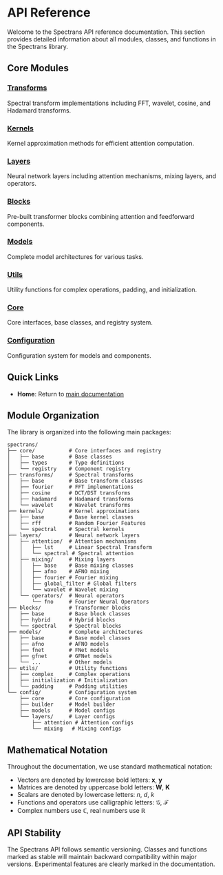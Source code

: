 # API Reference

Welcome to the Spectrans API reference documentation. This section provides detailed information about all modules, classes, and functions in the Spectrans library.

## Core Modules

### [Transforms](transforms/index.md)
Spectral transform implementations including FFT, wavelet, cosine, and Hadamard transforms.

### [Kernels](kernels/index.md)
Kernel approximation methods for efficient attention computation.

### [Layers](layers/index.md)
Neural network layers including attention mechanisms, mixing layers, and operators.

### [Blocks](blocks/index.md)
Pre-built transformer blocks combining attention and feedforward components.

### [Models](models/index.md)
Complete model architectures for various tasks.

### [Utils](utils/index.md)
Utility functions for complex operations, padding, and initialization.

### [Core](core/index.md)
Core interfaces, base classes, and registry system.

### [Configuration](config/index.md)
Configuration system for models and components.

## Quick Links

- **Home**: Return to [main documentation](../index.md)

## Module Organization

The library is organized into the following main packages:

```
spectrans/
├── core/           # Core interfaces and registry
│   ├── base        # Base classes
│   ├── types       # Type definitions
│   └── registry    # Component registry
├── transforms/     # Spectral transforms
│   ├── base        # Base transform classes
│   ├── fourier     # FFT implementations
│   ├── cosine      # DCT/DST transforms
│   ├── hadamard    # Hadamard transforms
│   └── wavelet     # Wavelet transforms
├── kernels/        # Kernel approximations
│   ├── base        # Base kernel classes
│   ├── rff         # Random Fourier Features
│   └── spectral    # Spectral kernels
├── layers/         # Neural network layers
│   ├── attention/  # Attention mechanisms
│   │   ├── lst     # Linear Spectral Transform
│   │   └── spectral # Spectral attention
│   ├── mixing/     # Mixing layers
│   │   ├── base    # Base mixing classes
│   │   ├── afno    # AFNO mixing
│   │   ├── fourier # Fourier mixing
│   │   ├── global_filter # Global filters
│   │   └── wavelet # Wavelet mixing
│   └── operators/  # Neural operators
│       └── fno     # Fourier Neural Operators
├── blocks/         # Transformer blocks
│   ├── base        # Base block classes
│   ├── hybrid      # Hybrid blocks
│   └── spectral    # Spectral blocks
├── models/         # Complete architectures
│   ├── base        # Base model classes
│   ├── afno        # AFNO models
│   ├── fnet        # FNet models
│   ├── gfnet       # GFNet models
│   └── ...         # Other models
├── utils/          # Utility functions
│   ├── complex     # Complex operations
│   ├── initialization # Initialization
│   └── padding     # Padding utilities
└── config/         # Configuration system
    ├── core        # Core configuration
    ├── builder     # Model builder
    ├── models      # Model configs
    └── layers/     # Layer configs
        ├── attention # Attention configs
        └── mixing   # Mixing configs
```

## Mathematical Notation

Throughout the documentation, we use standard mathematical notation:

- Vectors are denoted by lowercase bold letters: $\mathbf{x}$, $\mathbf{y}$
- Matrices are denoted by uppercase bold letters: $\mathbf{W}$, $\mathbf{K}$
- Scalars are denoted by lowercase letters: $n$, $d$, $k$
- Functions and operators use calligraphic letters: $\mathcal{G}$, $\mathcal{F}$
- Complex numbers use $\mathbb{C}$, real numbers use $\mathbb{R}$

## API Stability

The Spectrans API follows semantic versioning. Classes and functions marked as stable will maintain backward compatibility within major versions. Experimental features are clearly marked in the documentation.